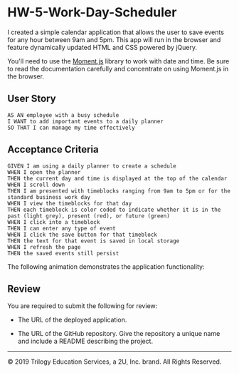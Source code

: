 # HW-5-Work-Day-Scheduler

I created a simple calendar application that allows the user to save events for any hour between 9am and 5pm. This app will run in the browser and feature dynamically updated HTML and CSS powered by jQuery.

You'll need to use the [Moment.js](https://momentjs.com/) library to work with date and time. Be sure to read the documentation carefully and concentrate on using Moment.js in the browser.

## User Story

```
AS AN employee with a busy schedule
I WANT to add important events to a daily planner
SO THAT I can manage my time effectively
```

## Acceptance Criteria

```
GIVEN I am using a daily planner to create a schedule
WHEN I open the planner
THEN the current day and time is displayed at the top of the calendar
WHEN I scroll down
THEN I am presented with timeblocks ranging from 9am to 5pm or for the standard business work day
WHEN I view the timeblocks for that day
THEN each timeblock is color coded to indicate whether it is in the past (light grey), present (red), or future (green)
WHEN I click into a timeblock
THEN I can enter any type of event
WHEN I click the save button for that timeblock
THEN the text for that event is saved in local storage
WHEN I refresh the page
THEN the saved events still persist
```

The following animation demonstrates the application functionality:


## Review

You are required to submit the following for review:

* The URL of the deployed application.

* The URL of the GitHub repository. Give the repository a unique name and include a README describing the project.

- - -
© 2019 Trilogy Education Services, a 2U, Inc. brand. All Rights Reserved.